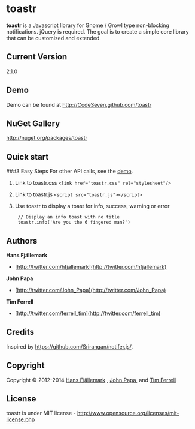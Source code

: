 # toastr
**toastr** is a Javascript library for Gnome / Growl type non-blocking notifications. jQuery is required. The goal is to create a simple core library that can be customized and extended.

## Current Version
2.1.0

## Demo
Demo can be found at http://CodeSeven.github.com/toastr

## NuGet Gallery
http://nuget.org/packages/toastr

## Quick start

###3 Easy Steps
For other API calls, see the [demo](http://CodeSeven.github.com/toastr).

1. Link to toastr.css `<link href="toastr.css" rel="stylesheet"/>`

2. Link to toastr.js `<script src="toastr.js"></script>`

3. Use toastr to display a toast for info, success, warning or error

		// Display an info toast with no title
		toastr.info('Are you the 6 fingered man?')

## Authors
**Hans Fjällemark**

+ [http://twitter.com/hfjallemark](http://twitter.com/hfjallemark)

**John Papa**

+ [http://twitter.com/John_Papa](http://twitter.com/John_Papa)

**Tim Ferrell**

+ [http://twitter.com/ferrell_tim](http://twitter.com/ferrell_tim)

## Credits
Inspired by https://github.com/Srirangan/notifer.js/.


## Copyright
Copyright © 2012-2014 [Hans Fjällemark](http://twitter.com/hfjallemark) , [John Papa](http://twitter.com/John_Papa), and [Tim Ferrell](http://twitter.com/ferrell_tim)

## License
toastr is under MIT license - http://www.opensource.org/licenses/mit-license.php

